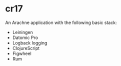 # cr17

An Arachne application with the following basic stack:

- Leiningen
- Datomic Pro
- Logback logging
- ClojureScript
- Figwheel
- Rum
